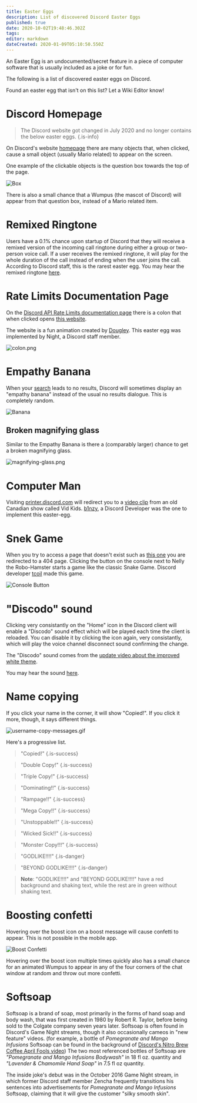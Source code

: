 ```yaml
---
title: Easter Eggs
description: List of discovered Discord Easter Eggs
published: true
date: 2020-10-02T19:48:46.302Z
tags: 
editor: markdown
dateCreated: 2020-01-09T05:10:50.550Z
---
```


An Easter Egg is an undocumented/secret feature in a piece of computer software that is usually included as a joke or for fun.

The following is a list of discovered easter eggs on Discord. 

Found an easter egg that isn't on this list? Let a Wiki Editor know! 

# Discord Homepage
> The Discord website got changed in July 2020 and no longer contains the below easter eggs.
{.is-info}


On Discord's website [homepage](https://discord.com) there are many objects that, when clicked, cause a small object (usually Mario related) to appear on the screen.

One example of the clickable objects is the question box towards the top of the page.

![Box](/uploads/easter-eggs/newbutton.png)

There is also a small chance that a Wumpus (the mascot of Discord) will appear from that question box, instead of a Mario related item.

# Remixed Ringtone
Users have a 0.1% chance upon startup of Discord that they will receive a remixed version of the incoming call ringtone during either a group or two-person voice call. If a user receives the remixed ringtone, it will play for the whole duration of the call instead of ending when the user joins the call. According to Discord staff, this is the rarest easter egg. You may hear the remixed ringtone [here](https://canary.discord.com/assets/b9411af07f154a6fef543e7e442e4da9.mp3).

# Rate Limits Documentation Page
On the [Discord API Rate Limits documentation page](https://discord.com/developers/docs/topics/rate-limits) there is a colon that when clicked opens [this website](http://takeb1nzyto.space). 

The website is a fun animation created by [Dougley](http://dougleyownsthisdomain.takeb1nzyto.space/). This easter egg was implemented by Night, a Discord staff member.

![colon.png](/uploads/easter-eggs/colon.png "The collon to click for the Easter egg")

# Empathy Banana
When your [search](/search) leads to no results, Discord will sometimes display an "empathy banana" instead of the usual no results dialogue. This is completely random.

![Banana](/uploads/easter-eggs/banana.png)

## Broken magnifying glass
Similar to the Empathy Banana is there a (comparably larger) chance to get a broken magnifying glass.

![magnifying-glass.png](/uploads/easter-eggs/magnifying-glass.png "Oh no! You broke it!")

# Computer Man
Visiting [printer.discord.com](https://printer.discord.com) will redirect you to a [video clip](https://www.youtube.com/watch?v=jeg_TJvkSjg) from an old Canadian show called Vid Kids. [b1nzy](https://twitter.com/b1naryth1ef), a Discord Developer was the one to implement this easter-egg. 

# Snek Game
When you try to access a page that doesn't exist such as [this one](https://discord.com/TheDiscordWikisPartnership) you are redirected to a 404 page. Clicking the button on the console next to Nelly the Robo-Hamster starts a game like the classic Snake Game. Discord developer [tcoil](https://twitter.com/t_coil) made this game.

![Console Button](/uploads/easter-eggs/console-button.png)

# "Discodo" sound
Clicking very consistantly on the "Home" icon in the Discord client will enable a "Discodo" sound effect which will be played each time the client is reloaded.
You can disable it by clicking the icon again, very consistantly, which will play the voice channel disconnect sound confirming the change.

The "Discodo" sound comes from the [update video about the improved white theme](https://youtube.com/watch?v=BJHZxqyfrqk?t=61).

You may hear the sound [here](https://canary.discord.com/assets/773745b4ebae9f47e802724ec33b8a3f.mp3).

# Name copying
If you click your name in the corner, it will show "Copied!". If you click it more, though, it says different things. 

![username-copy-messages.gif](/uploads/easter-eggs/username-copy-messages.gif)

Here's a progressive list.

> "Copied!"
{.is-success}

> "Double Copy!"
{.is-success}

> "Triple Copy!"
{.is-success}

> "Dominating!!"
{.is-success}

> "Rampage!!"
{.is-success}

> "Mega Copy!!"
{.is-success}

> "Unstoppable!!"
{.is-success}

> "Wicked Sick!!"
{.is-success}

> "Monster Copy!!!"
{.is-success}

> "GODLIKE!!!!"
{.is-danger}

> "BEYOND GODLIKE!!!!"
{.is-danger}


> **Note**:
> "GODLIKE!!!!" and "BEYOND GODLIKE!!!!" have a red background and shaking text, while the rest are in green without shaking text.

# Boosting confetti
Hovering over the boost icon on a boost message will cause confetti to appear. This is not possible in the mobile app.

![Boost Confetti](/uploads/easter-eggs/boost-confetti.gif)

Hovering over the boost icon multiple times quickly also has a small chance for an animated Wumpus to appear in any of the four corners of the chat window at random and throw out more confetti.

# Softsoap
Softsoap is a brand of soap, most primarily in the forms of hand soap and body wash, that was first created in 1980 by Robert R. Taylor, before being sold to the Colgate company seven years later.  Softsoap is often found in Discord's Game Night streams, though it also occasionally cameos in "new feature" videos. (for example, a bottle of *Pomegranate and Mango Infusions* Softsoap can be found in the background of [Discord's Nitro Brew Coffee April Fools video](https://www.youtube.com/watch?v=9Z4GW6Vd6NI))  The two most referenced bottles of Softsoap are *"Pomegranate and Mango Infusions Bodywash"* in 18 fl oz. quantity and *"Lavender & Chamomile Hand Soap"* in 7.5 fl oz quantity.

The inside joke's debut was in the October 2016 Game Night stream, in which former Discord staff member Zencha frequently transitions his sentences into advertisements for *Pomegranate and Mango Infusions* Softsoap, claiming that it will give the customer "silky smooth skin".